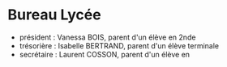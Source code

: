 # Bureau Lycée

- président : Vanessa BOIS, parent d'un élève en 2nde
- trésorière : Isabelle BERTRAND, parent d'un élève terminale
- secrétaire : Laurent COSSON, parent d'un élève en 
